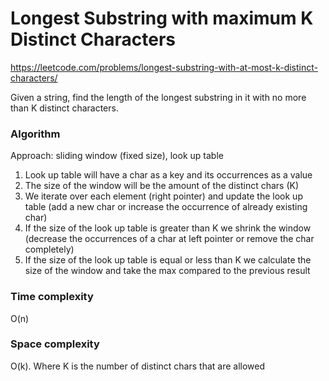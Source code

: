# Longest Substring with maximum K Distinct Characters

https://leetcode.com/problems/longest-substring-with-at-most-k-distinct-characters/

Given a string, find the length of the longest substring in it with no more than K distinct characters.

### Algorithm
Approach: sliding window (fixed size), look up table

1) Look up table will have a char as a key and its occurrences as a value
2) The size of the window will be the amount of the distinct chars (K)
3) We iterate over each element (right pointer) and update the look up table (add a new char or increase the occurrence of already existing char)
4) If the size of the look up table is greater than K we shrink the window (decrease the occurrences of a char at left pointer or remove the char completely)
5) If the size of the look up table is equal or less than K we calculate the size of the window and take the max compared to the previous result

### Time complexity
O(n)

### Space complexity
O(k). Where K is the number of distinct chars that are allowed